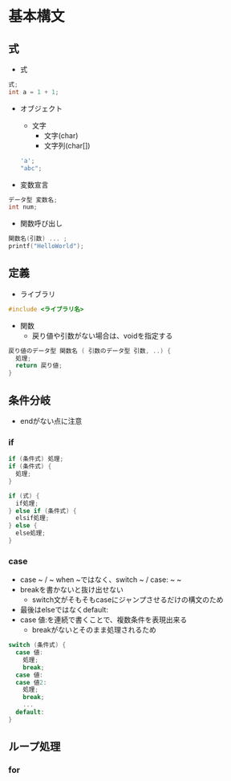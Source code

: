 # 基本構文
## 式
- 式
```c
式;
int a = 1 + 1;
```

- オブジェクト
  - 文字
     - 文字(char)
     - 文字列(char[])
  ```c
  'a';
  "abc";
  ```

- 変数宣言
```c
データ型 変数名;
int num;
```

- 関数呼び出し
```c
関数名(引数) ... ;
printf("HelloWorld");
```

## 定義
- ライブラリ
```c
#include <ライブラリ名>
```

- 関数
  - 戻り値や引数がない場合は、voidを指定する
```c
戻り値のデータ型 関数名 ( 引数のデータ型 引数, ..) {
  処理;
  return 戻り値;
}
```

## 条件分岐
- endがない点に注意

### if
```c
if (条件式) 処理;
if (条件式) {
  処理;
}

if (式) {
  if処理;
} else if (条件式) {
  elsif処理;
} else {
  else処理;
}
```

### case
- case ~ / ~ when ~ではなく、switch ~ / case: ~  ~
- breakを書かないと抜け出せない
  - switch文がそもそもcaseにジャンプさせるだけの構文のため
- 最後はelseではなくdefault:
- case 値:を連続で書くことで、複数条件を表現出来る
  - breakがないとそのまま処理されるため
```c
switch (条件式) {
  case 値:
    処理;
    break;
  case 値:
  case 値2:
    処理;
    break;
    ...
  default:
}
```

## ループ処理
### for